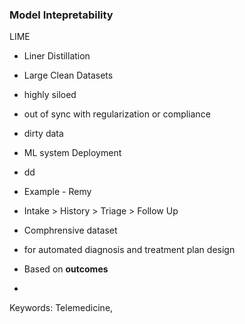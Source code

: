 ### Model Intepretability ###

LIME
 - Liner 
Distillation

- Large Clean Datasets
 - highly siloed
 - out of sync with regularization or compliance 
 - dirty data
- ML system Deployment
 - dd
- Example - Remy
 - Intake > History > Triage > Follow Up
 - Comphrensive dataset
  - for automated diagnosis and treatment plan design
   - Based on **outcomes**
 -  

Keywords: Telemedicine, 
